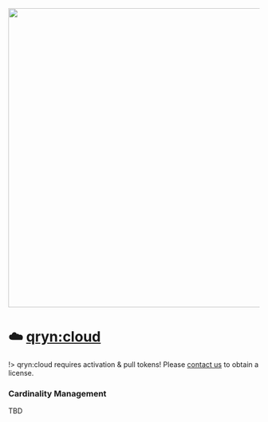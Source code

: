 <a href="https://qryn.cloud" target="_blank">
  <!-- <img src="https://user-images.githubusercontent.com/1423657/200078144-5d0b0960-2ad8-4b0c-9cdd-b7f8f9f516ae.png" width=500 /> -->
  <img src="https://user-images.githubusercontent.com/1423657/219213740-b047fed9-4c71-4446-9341-452ccdcbabdc.png" width=600 />  
</a>

# ☁️ [qryn:cloud](/cloud)
!> qryn:cloud requires activation & pull tokens! Please [contact us](mailto:info@qxip.net) to obtain a license.

### Cardinality Management
TBD 
